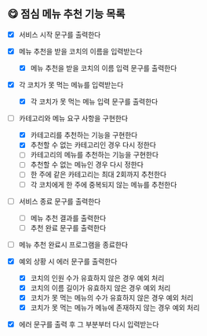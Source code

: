 ## 😋 점심 메뉴 추천 기능 목록

- [x] 서비스 시작 문구를 출력한다

- [x] 메뉴 추천을 받을 코치의 이름을 입력받는다

  - [x] 메뉴 추천을 받을 코치의 이름 입력 문구를 출력한다

- [x] 각 코치가 못 먹는 메뉴를 입력받는다

  - [x] 각 코치가 못 먹는 메뉴 입력 문구를 출력한다

- [ ] 카테고리와 메뉴 요구 사항을 구현한다

  - [x] 카테고리를 추천하는 기능을 구현한다
  - [x] 추천할 수 없는 카테고리인 경우 다시 정한다
  - [ ] 카테고리의 메뉴를 추천하는 기능을 구현한다
  - [ ] 추천할 수 없는 메뉴인 경우 다시 정한다
  - [ ] 한 주에 같은 카테고리는 최대 2회까지 추천한다
  - [ ] 각 코치에게 한 주에 중복되지 않는 메뉴를 추천한다

- [ ] 서비스 종료 문구를 출력한다

  - [ ] 메뉴 추천 결과를 출력한다
  - [ ] 추천 완료 문구를 출력한다

- [ ] 메뉴 추천 완료시 프로그램을 종료한다

- [x] 예외 상황 시 에러 문구를 출력한다

  - [x] 코치의 인원 수가 유효하지 않은 경우 예외 처리
  - [x] 코치의 이름 길이가 유효하지 않은 경우 예외 처리
  - [x] 코치가 못 먹는 메뉴의 수가 유효하지 않은 경우 예외 처리
  - [x] 코치가 못 먹는 메뉴가 메뉴에 존재하지 않는 경우 예외 처리

- [x] 에러 문구를 출력 후 그 부분부터 다시 입력받는다

